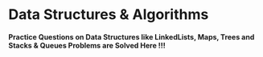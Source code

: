# Data Structures & Algorithms
#### Practice Questions on Data Structures like LinkedLists, Maps, Trees and Stacks & Queues Problems are Solved Here !!!
